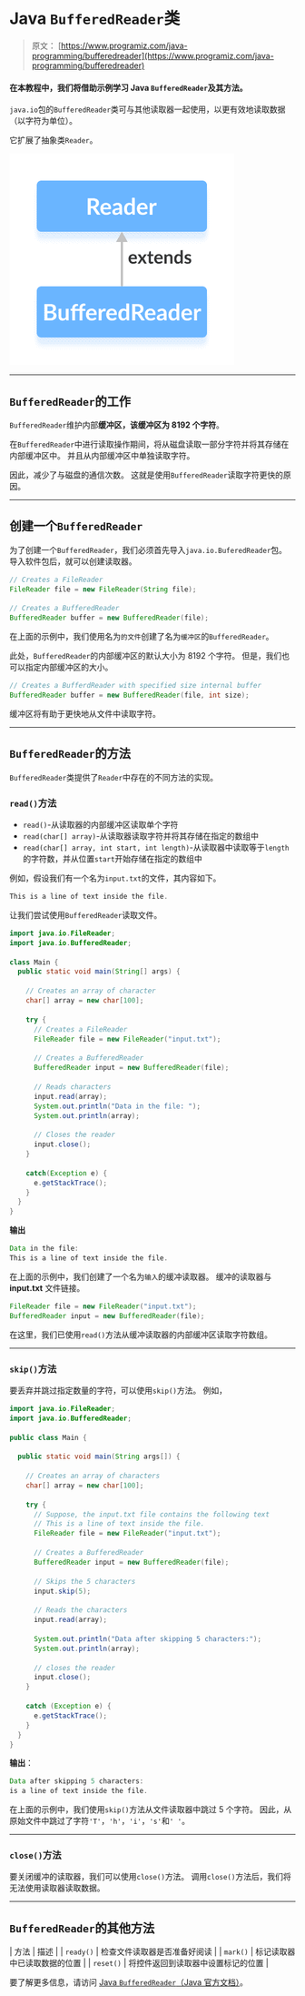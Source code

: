 # Java `BufferedReader`类

> 原文： [https://www.programiz.com/java-programming/bufferedreader](https://www.programiz.com/java-programming/bufferedreader)

#### 在本教程中，我们将借助示例学习 Java `BufferedReader`及其方法。

`java.io`包的`BufferedReader`类可与其他读取器一起使用，以更有效地读取数据（以字符为单位）。

它扩展了抽象类`Reader`。

![The BufferedReader class is a subclass of Java Reader.](img/9e85ab5b5d7366bc7d430524e801bd7b.png "Java Buffered Reader")

* * *

## `BufferedReader`的工作

`BufferedReader`维护内部**缓冲区，该缓冲区为 8192 个字符**。

在`BufferedReader`中进行读取操作期间，将从磁盘读取一部分字符并将其存储在内部缓冲区中。 并且从内部缓冲区中单独读取字符。

因此，减少了与磁盘的通信次数。 这就是使用`BufferedReader`读取字符更快的原因。

* * *

## 创建一个`BufferedReader`

为了创建一个`BufferedReader`，我们必须首先导入`java.io.BuferedReader`包。 导入软件包后，就可以创建读取器。

```java
// Creates a FileReader
FileReader file = new FileReader(String file);

// Creates a BufferedReader
BufferedReader buffer = new BufferedReader(file); 
```

在上面的示例中，我们使用名为`的文件`创建了名为`缓冲区`的`BufferedReader`。

此处，`BufferedReader`的内部缓冲区的默认大小为 8192 个字符。 但是，我们也可以指定内部缓冲区的大小。

```java
// Creates a BufferdReader with specified size internal buffer
BufferedReader buffer = new BufferedReader(file, int size); 
```

缓冲区将有助于更快地从文件中读取字符。

* * *

## `BufferedReader`的方法

`BufferedReader`类提供了`Reader`中存在的不同方法的实现。

### `read()`方法

*   `read()`-从读取器的内部缓冲区读取单个字符
*   `read(char[] array)`-从读取器读取字符并将其存储在指定的数组中
*   `read(char[] array, int start, int length)`-从读取器中读取等于`length`的字符数，并从位置`start`开始存储在指定的数组中

例如，假设我们有一个名为`input.txt`的文件，其内容如下。

```java
This is a line of text inside the file. 
```

让我们尝试使用`BufferedReader`读取文件。

```java
import java.io.FileReader;
import java.io.BufferedReader;

class Main {
  public static void main(String[] args) {

    // Creates an array of character
    char[] array = new char[100];

    try {
      // Creates a FileReader
      FileReader file = new FileReader("input.txt");

      // Creates a BufferedReader
      BufferedReader input = new BufferedReader(file);

      // Reads characters
      input.read(array);
      System.out.println("Data in the file: ");
      System.out.println(array);

      // Closes the reader
      input.close();
    }

    catch(Exception e) {
      e.getStackTrace();
    }
  }
} 
```

**输出**

```java
Data in the file:
This is a line of text inside the file. 
```

在上面的示例中，我们创建了一个名为`输入`的缓冲读取器。 缓冲的读取器与 **input.txt** 文件链接。

```java
FileReader file = new FileReader("input.txt");
BufferedReader input = new BufferedReader(file); 
```

在这里，我们已使用`read()`方法从缓冲读取器的内部缓冲区读取字符数组。

* * *

### `skip()`方法

要丢弃并跳过指定数量的字符，可以使用`skip()`方法。 例如，

```java
import java.io.FileReader;
import java.io.BufferedReader;

public class Main {

  public static void main(String args[]) {

    // Creates an array of characters
    char[] array = new char[100];

    try {
      // Suppose, the input.txt file contains the following text
      // This is a line of text inside the file.
      FileReader file = new FileReader("input.txt");

      // Creates a BufferedReader
      BufferedReader input = new BufferedReader(file);

      // Skips the 5 characters
      input.skip(5);

      // Reads the characters
      input.read(array);

      System.out.println("Data after skipping 5 characters:");
      System.out.println(array);

      // closes the reader
      input.close();
    }

    catch (Exception e) {
      e.getStackTrace();
    }
  }
} 
```

**输出**：

```java
Data after skipping 5 characters:
is a line of text inside the file. 
```

在上面的示例中，我们使用`skip()`方法从文件读取器中跳过 5 个字符。 因此，从原始文件中跳过了字符`'T'`，`'h'`，`'i'`，`'s'`和`' '`。

* * *

### `close()`方法

要关闭缓冲的读取器，我们可以使用`close()`方法。 调用`close()`方法后，我们将无法使用读取器读取数据。

* * *

## `BufferedReader`的其他方法

| 方法 | 描述 |
| `ready()` | 检查文件读取器是否准备好阅读 |
| `mark()` | 标记读取器中已读取数据的位置 |
| `reset()` | 将控件返回到读取器中设置标记的位置 |

要了解更多信息，请访问 [Java `BufferedReader`（Java 官方文档）](https://docs.oracle.com/en/java/javase/11/docs/api/java.base/java/io/BufferedReader.html "Java BufferedReader (official Java documentation)")。